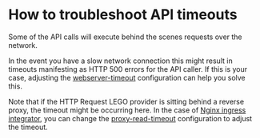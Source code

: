 # How to troubleshoot API timeouts

Some of the API calls will execute behind the scenes requests over the network.

In the event you have a slow network connection this might result in timeouts manifesting as HTTP 500 errors for the API caller. If this is your case, adjusting the [webserver-timeout](https://charmhub.io/httprequest-lego-provider/configurations#webserver-timeout) configuration can help you solve this.

Note that if the HTTP Request LEGO provider is sitting behind a reverse proxy, the timeout might be occurring here. In the case of [Nginx ingress integrator](https://charmhub.io/nginx-ingress-integrator), you can change the [proxy-read-timeout](https://charmhub.io/nginx-ingress-integrator/configurations#proxy-read-timeout) configuration to adjust the timeout.
